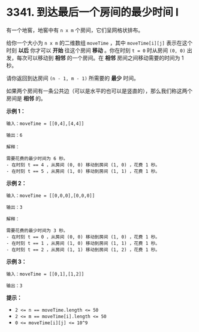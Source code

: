 # 3341. 到达最后一个房间的最少时间 I

有一个地窖，地窖中有 `n x m` 个房间，它们呈网格状排布。

给你一个大小为 `n x m` 的二维数组 `moveTime` ，其中 `moveTime[i][j]` 表示在这个时刻 **以后** 你才可以 **开始** 往这个房间 **移动** 。你在时刻 `t = 0` 时从房间 `(0, 0)` 出发，每次可以移动到 **相邻** 的一个房间。在 **相邻** 房间之间移动需要的时间为 1 秒。

请你返回到达房间 `(n - 1, m - 1)` 所需要的 **最少** 时间。

如果两个房间有一条公共边（可以是水平的也可以是竖直的），那么我们称这两个房间是 **相邻** 的。

**示例 1：**

```()
输入：moveTime = [[0,4],[4,4]]

输出：6

解释：

需要花费的最少时间为 6 秒。
- 在时刻 t == 4 ，从房间 (0, 0) 移动到房间 (1, 0) ，花费 1 秒。
- 在时刻 t == 5 ，从房间 (1, 0) 移动到房间 (1, 1) ，花费 1 秒。
```

**示例 2：**

```()
输入：moveTime = [[0,0,0],[0,0,0]]

输出：3

解释：

需要花费的最少时间为 3 秒。
- 在时刻 t == 0 ，从房间 (0, 0) 移动到房间 (1, 0) ，花费 1 秒。
- 在时刻 t == 1 ，从房间 (1, 0) 移动到房间 (1, 1) ，花费 1 秒。
- 在时刻 t == 2 ，从房间 (1, 1) 移动到房间 (1, 2) ，花费 1 秒。
```

**示例 3：**

```()
输入：moveTime = [[0,1],[1,2]]

输出：3
```

**提示：**

- `2 <= n == moveTime.length <= 50`
- `2 <= m == moveTime[i].length <= 50`
- `0 <= moveTime[i][j] <= 10^9`
